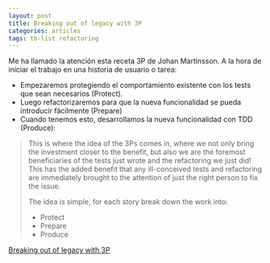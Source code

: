 ```yaml
---
layout: post
title: Breaking out of legacy with 3P
categories: articles
tags: tb-list refactoring
---
```


Me ha llamado la atención esta receta 3P de Johan Martinsson. A la hora de iniciar el trabajo en una historia de usuario o tarea:

* Empezaremos protegiendo el comportamiento existente con los tests que sean necesarios (Protect). 
* Luego refactorizaremos para que la nueva funcionalidad se pueda introducir fácilmente (Prepare)
* Cuando tenemos esto, desarrollamos la nueva funcionalidad con TDD (Produce):

> This is where the idea of the 3Ps comes in, where we not only bring the investment closer to the benefit, but also we are the foremost beneficiaries of the tests just wrote and the refactoring we just did! This has the added benefit that any ill-conceived tests and refactoring are immediately brought to the attention of just the right person to fix the issue. 
> 
> The idea is simple, for each story break down the work into:
> 
> * Protect 
> * Prepare 
> * Produce

[Breaking out of legacy with 3P](https://martinsson-johan.blogspot.com/2022/11/breaking-out-of-legacy-with-3p.html)
